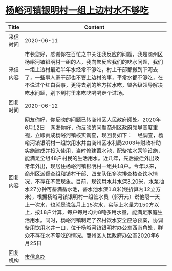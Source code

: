 # <a href="http://www.shangluo.gov.cn/zmhd/ldxxxx.jsp?urltype=leadermail.LeaderMailContentUrl&wbtreeid=1112&leadermailid=6020">杨峪河镇银明村一组上边村水不够吃</a>
|Title|Content|
|:---:|---|
|来信时间|2020-06-11|
|来信内容|市长您好，感谢你在百忙之中关注我反应的问题，我是商州区杨峪河镇银明村一组的人，我向您反应我们的吃水问题，我们一组上边村最近半年水经常不够吃，村上干部都搬到下河去了，一些事人家干部也不管上边村的事，平常水都不够吃，在不说过个红白喜事，更得去别的地方拉水吃，望各级领导解决吃水问题，别下到村里来吃吃喝喝走个过场。|
|回复时间|2020-06-12|
|回复内容|网友你好，你反映的问题已转商州区人民政府阅处。2020年6月12日    网友你好，你反映的问题商州区政府领导高度重视，立即责成杨峪河镇核实调查，现回复如下：    经调查，杨峪河镇银明村一组饮用水井由商州区水利局2003年财政补助实施建成并投入使用，当时修建蓄水池，配备抽水泵等设施，能满足全组48户村民的生活用水。近几年，先后搬迁外出及常年外出，现居住杨峪河镇银明村一组共18户。今年以来，商州区派督查组和镇村干部、四支队伍多次排查核查饮水情况，不存在不管现象。目前，现饮用水井水深3.20米，水泵抽水27分钟可蓄满蓄水池，蓄水池水深1.8米(经折算为12立方米)，根据杨峪河镇银明村一组管水员（郭开元）说他隔一天上一次水，也就是说每月上15次水，实际上水量为150方以上，按18户计算，每户每月均为8吨多用水量，能满足家庭生活用水。同时，杨峪河镇制定了农村饮水安全应急预案，协调备用饮用水井一口，位于杨峪河镇银明村办公室西南角处，群众不存在水不够吃的情况。商州区人民政府办公室2020年6月25日|
|回复机构|<a href="../../categories/agencies/市信息办.md">市信息办</a>|
